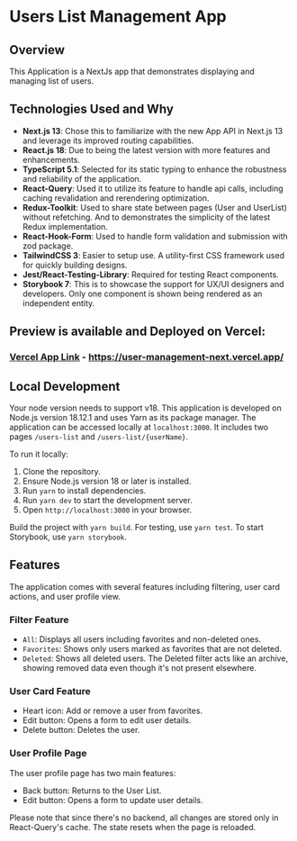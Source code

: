 # Users List Management App

## Overview

This Application is a NextJs app that demonstrates displaying and managing list of users.

## Technologies Used and Why
- **Next.js 13**: Chose this to familiarize with the new App API in Next.js 13 and leverage its improved routing capabilities.
- **React.js 18**: Due to being the latest version with more features and enhancements.
- **TypeScript 5.1**: Selected for its static typing to enhance the robustness and reliability of the application.
- **React-Query**: Used it to utilize its feature to handle api calls, including caching revalidation and rerendering optimization.
- **Redux-Toolkit**: Used to share state between pages (User and UserList) without refetching. And to demonstrates the simplicity of the latest Redux implementation.
- **React-Hook-Form**: Used to handle form validation and submission with zod package.
- **TailwindCSS 3**: Easier to setup use. A utility-first CSS framework used for quickly building designs.
- **Jest/React-Testing-Library**: Required for testing React components.
- **Storybook 7**: This is to showcase the support for UX/UI designers and developers. Only one component is shown being rendered as an independent entity.

## Preview is available and Deployed on Vercel:
### [Vercel App Link](https://user-management-next.vercel.app/) - https://user-management-next.vercel.app/

## Local Development

Your node version needs to support v18. This application is developed on Node.js version 18.12.1 and uses Yarn as its package manager. The application can be accessed locally at `localhost:3000`. It includes two pages `/users-list` and `/users-list/{userName}`. 

To run it locally:
1. Clone the repository.
2. Ensure Node.js version 18 or later is installed.
3. Run `yarn` to install dependencies.
4. Run `yarn dev` to start the development server.
5. Open `http://localhost:3000` in your browser.

Build the project with `yarn build`. For testing, use `yarn test`. To start Storybook, use `yarn storybook`.

## Features

The application comes with several features including filtering, user card actions, and user profile view.

### Filter Feature

- `All`: Displays all users including favorites and non-deleted ones.
- `Favorites`: Shows only users marked as favorites that are not deleted.
- `Deleted`: Shows all deleted users. The Deleted filter acts like an archive, showing removed data even though it's not present elsewhere.

### User Card Feature

- Heart icon: Add or remove a user from favorites.
- Edit button: Opens a form to edit user details.
- Delete button: Deletes the user.

### User Profile Page

The user profile page has two main features:
- Back button: Returns to the User List.
- Edit button: Opens a form to update user details.

Please note that since there's no backend, all changes are stored only in React-Query's cache. The state resets when the page is reloaded.
